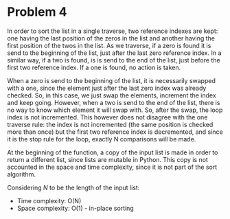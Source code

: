 # Problem 4

In order to sort the list in a single traverse, two reference indexes are kept: one having the last position of the
zeros in the list and another having the first position of the twos in the list. As we traverse, if a zero is found it
is send to the beginning of the list, just after the last zero reference index. In a similar way, if a two is found, is
is send to the end of the list, just before the first two reference index. If a one is found, no action is taken.

When a zero is send to the beginning of the list, it is necessarily swapped with a one, since the element just after the
last zero index was already checked. So, in this case, we just swap the elements, increment the index and keep going.
However, when a two is send to the end of the list, there is no way to know which element it will swap with. So, after
the swap, the loop index is not incremented. This however does not disagree with the one traverse rule: the index is
not incremented (the same position is checked more than once) but the first two reference index is decremented, and
since it is the stop rule for the loop, exactly N comparisons will be made.

At the beginning of the function, a copy of the input list is made in order to return a different list, since lists are 
mutable in Python. This copy is not accounted in the space and time complexity, since it is not part of the sort
algorithm.

Considering *N* to be the length of the input list:

* Time complexity: O(N)
* Space complexity: O(1) - in-place sorting
